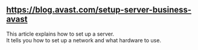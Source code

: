 ## https://blog.avast.com/setup-server-business-avast<br/>
This article explains how to set up a server.<br/>
It tells you how to set up a network and what hardware to use.<br/>
